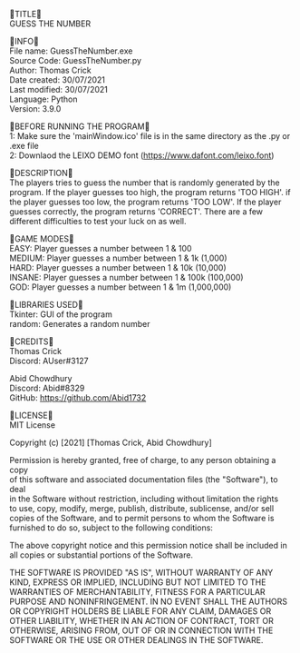 🔽TITLE🔽  
GUESS THE NUMBER

🔽INFO🔽  
File name: GuessTheNumber.exe  
Source Code: GuessTheNumber.py  
Author: Thomas Crick  
Date created: 30/07/2021  
Last modified: 30/07/2021  
Language: Python   
Version: 3.9.0  

🔽BEFORE RUNNING THE PROGRAM🔽  
1: Make sure the 'mainWindow.ico' file is in the same directory as the .py or .exe file  
2: Downlaod the LEIXO DEMO font (https://www.dafont.com/leixo.font)  

🔽DESCRIPTION🔽  
The players tries to guess the number that is randomly generated by the program. If the player guesses too high, the program returns 'TOO HIGH'. if the player guesses too low, the program returns 'TOO LOW'. If the player guesses correctly, the program returns 'CORRECT'. There are a few different difficulties to test your luck on as well.  

🔽GAME MODES🔽  
EASY: Player guesses a number between 1 & 100  
MEDIUM: Player guesses a number between 1 & 1k (1,000)  
HARD: Player guesses a number between 1 & 10k (10,000)  
INSANE: Player guesses a number between 1 & 100k (100,000)  
GOD: Player guesses a number between 1 & 1m (1,000,000)  

🔽LIBRARIES USED🔽  
Tkinter: GUI of the program  
random: Generates a random number   

🔽CREDITS🔽  
Thomas Crick  
Discord: AUser#3127  

Abid Chowdhury  
Discord: Abid#8329  
GitHub: https://github.com/Abid1732  

🔽LICENSE🔽  
MIT License  

Copyright (c) [2021] [Thomas Crick, Abid Chowdhury]  

Permission is hereby granted, free of charge, to any person obtaining a copy  
of this software and associated documentation files (the "Software"), to deal  
in the Software without restriction, including without limitation the rights  
to use, copy, modify, merge, publish, distribute, sublicense, and/or sell  
copies of the Software, and to permit persons to whom the Software is  
furnished to do so, subject to the following conditions:  

The above copyright notice and this permission notice shall be included in all
copies or substantial portions of the Software.

THE SOFTWARE IS PROVIDED "AS IS", WITHOUT WARRANTY OF ANY KIND, EXPRESS OR
IMPLIED, INCLUDING BUT NOT LIMITED TO THE WARRANTIES OF MERCHANTABILITY,
FITNESS FOR A PARTICULAR PURPOSE AND NONINFRINGEMENT. IN NO EVENT SHALL THE
AUTHORS OR COPYRIGHT HOLDERS BE LIABLE FOR ANY CLAIM, DAMAGES OR OTHER
LIABILITY, WHETHER IN AN ACTION OF CONTRACT, TORT OR OTHERWISE, ARISING FROM,
OUT OF OR IN CONNECTION WITH THE SOFTWARE OR THE USE OR OTHER DEALINGS IN THE
SOFTWARE.

